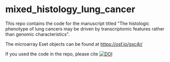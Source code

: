 # mixed_histology_lung_cancer

This repo contains the code for the manuscript titled "The histologic phenotype of lung cancers may be driven by transcriptomic features rather than genomic characteristics".

The microarray Eset objects can be found at https://osf.io/gxc4r/

If you used the code in the repo, please cite [![DOI](https://zenodo.org/badge/DOI/10.5281/zenodo.5595490.svg)](https://doi.org/10.5281/zenodo.5595490)

